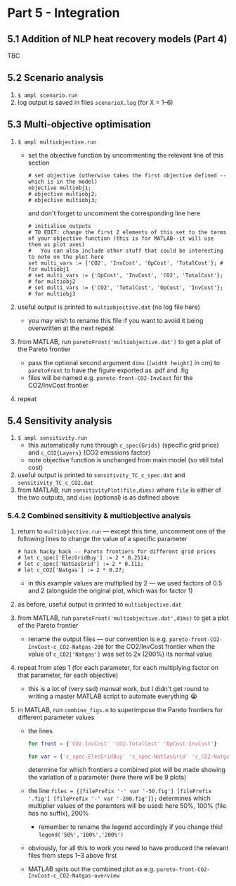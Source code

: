 # Part 5 - Integration

## 5.1 Addition of NLP heat recovery models (Part 4)

TBC

## 5.2 Scenario analysis

1. `$ ampl scenario.run`
2. log output is saved in files `scenarioX.log` (for X = 1–6)

## 5.3 Multi-objective optimisation

1. `$ ampl multiobjective.run`
    - set the objective function by uncommenting the relevant line of this section

        ```ampl
        # set objective (otherwise takes the first objective defined -- which is in the model)
        objective multiobj1;
        # objective multiobj2;
        # objective multiobj3;
        ```

        and don't forget to uncomment the corresponding line here

        ```ampl
        # initialise outputs
        # TO EDIT: change the first 2 elements of this set to the terms of your objective function (this is for MATLAB--it will use them as plot axes)
        #   You can also include other stuff that could be interesting to note on the plot here
        set multi_vars := {'CO2', 'InvCost', 'OpCost', 'TotalCost'}; # for multiobj1
        # set multi_vars := {'OpCost', 'InvCost', 'CO2', 'TotalCost'}; # for multiobj2
        # set multi_vars := {'CO2', 'TotalCost', 'OpCost', 'InvCost'}; # for multiobj3
        ```

2. useful output is printed to `multiobjective.dat` (no log file here)
    - you may wish to rename this file if you want to avoid it being overwritten at the next repeat
3. from MATLAB, run `paretoFront('multiobjective.dat')` to get a plot of the Pareto frontier
    - pass the optional second argument `dims` (`[width height]` in cm) to `paretoFront` to have the figure exported as .pdf and .fig
    - files will be named e.g. `pareto-front-CO2-InvCost` for the CO2/InvCost frontier
4. repeat

## 5.4 Sensitivity analysis

1. `$ ampl sensitivity.run`
    - this automatically runs through `c_spec{Grids}` (specific grid price) and `c_CO2{Layers}` (CO2 emissions factor)
    - note objective function is unchanged from main model (so still total cost)
2. useful output is printed to `sensitivity_TC_c_spec.dat` and `sensitivity_TC_c_CO2.dat`
3. from MATLAB, run `sensitivityPlot(file,dims)` where `file` is either of the two outputs, and `dims` (optional) is as defined above

### 5.4.2 Combined sensitivity & multiobjective analysis

1. return to `multiobjective.run` — except this time, uncomment one of the following lines to change the value of a specific parameter

    ```ampl
    # hack hacky hack -- Pareto frontiers for different grid prices
    # let c_spec['ElecGridBuy'] := 2 * 0.2514;
    # let c_spec['NatGasGrid'] := 2 * 0.111;
    # let c_CO2['Natgas'] := 2 * 0.27;
    ```

    - in this example values are multiplied by 2 — we used factors of 0.5 and 2 (alongside the original plot, which was for factor 1)
2. as before, useful output is printed to `multiobjective.dat`
3. from MATLAB, run `paretoFront('multiobjective.dat',dims)` to get a plot of the Pareto frontier
    - rename the output files — our convention is e.g. `pareto-front-CO2-InvCost-c_CO2-Natgas-200` for the CO2/InvCost frontier when the value of `c_CO2['Natgas']` was set to 2x (200%) its normal value
4. repeat from step 1 (for each parameter, for each multiplying factor on that parameter, for each objective)
    - this is a lot of (very sad) manual work, but I didn't get round to writing a master MATLAB script to automate everything 😭
5. in MATLAB, run `combine_figs.m` to superimpose the Pareto frontiers for different parameter values
    - the lines
    
        ```matlab
        for front = {'CO2-InvCost' 'CO2-TotalCost' 'OpCost-InvCost'}
        ```

        ```matlab
        for var = {'c_spec-ElecGridBuy' 'c_spec-NatGasGrid' 'c_CO2-Natgas'}
        ```
        
        determine for which frontiers a combined plot will be made showing the variation of a parameter (here there will be 9 plots)
    - the line `files = {[filePrefix '-' var '-50.fig'] [filePrefix '.fig'] [filePrefix '-' var '-200.fig']};` determines which multiplier values of the paramters will be used: here 50%, 100% (file has no suffix), 200%
        - remember to rename the legend accordingly if you change this! `legend('50%','100%','200%')`
    - obviously, for all this to work you need to have produced the relevant files from steps 1–3 above first
    - MATLAB spits out the combined plot as e.g. `pareto-front-CO2-InvCost-c_CO2-Natgas-overview`
